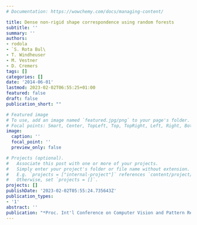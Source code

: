 ```yaml
---
# Documentation: https://wowchemy.com/docs/managing-content/

title: Dense non-rigid shape correspondence using random forests
subtitle: ''
summary: ''
authors:
- rodola
- ̀ S. Rota Bul\
- T. Windheuser
- M. Vestner
- D. Cremers
tags: []
categories: []
date: '2014-06-01'
lastmod: 2023-02-02T06:55:25+01:00
featured: false
draft: false
publication_short: ""

# Featured image
# To use, add an image named `featured.jpg/png` to your page's folder.
# Focal points: Smart, Center, TopLeft, Top, TopRight, Left, Right, BottomLeft, Bottom, BottomRight.
image:
  caption: ''
  focal_point: ''
  preview_only: false

# Projects (optional).
#   Associate this post with one or more of your projects.
#   Simply enter your project's folder or file name without extension.
#   E.g. `projects = ["internal-project"]` references `content/project/deep-learning/index.md`.
#   Otherwise, set `projects = []`.
projects: []
publishDate: '2023-02-02T05:55:24.735643Z'
publication_types:
- '1'
abstract: ''
publication: "*Proc. Int'l Conference on Computer Vision and Pattern Recognition (CVPR)*"
---
```

